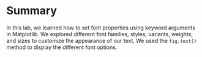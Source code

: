 # Summary

In this lab, we learned how to set font properties using keyword arguments in Matplotlib. We explored different font families, styles, variants, weights, and sizes to customize the appearance of our text. We used the `fig.text()` method to display the different font options.
